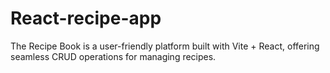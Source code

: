 # React-recipe-app
The Recipe Book is a user-friendly platform built with Vite + React, offering seamless CRUD operations for managing recipes.
